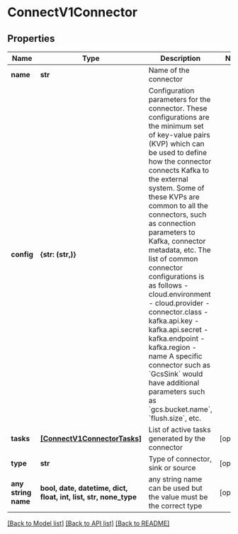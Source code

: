 # ConnectV1Connector


## Properties
Name | Type | Description | Notes
------------ | ------------- | ------------- | -------------
**name** | **str** | Name of the connector | 
**config** | **{str: (str,)}** | Configuration parameters for the connector. These configurations are the minimum set of key-value pairs (KVP) which can be used to define how the connector connects Kafka to the external system. Some of these KVPs are common to all the connectors, such as connection parameters to Kafka, connector metadata, etc. The list of common connector configurations is as follows  - cloud.environment - cloud.provider - connector.class - kafka.api.key - kafka.api.secret - kafka.endpoint - kafka.region - name  A specific connector such as &#x60;GcsSink&#x60; would have additional parameters such as &#x60;gcs.bucket.name&#x60;, &#x60;flush.size&#x60;, etc. | 
**tasks** | [**[ConnectV1ConnectorTasks]**](ConnectV1ConnectorTasks.md) | List of active tasks generated by the connector | [optional] 
**type** | **str** | Type of connector, sink or source | [optional] 
**any string name** | **bool, date, datetime, dict, float, int, list, str, none_type** | any string name can be used but the value must be the correct type | [optional]

[[Back to Model list]](../README.md#documentation-for-models) [[Back to API list]](../README.md#documentation-for-api-endpoints) [[Back to README]](../README.md)


